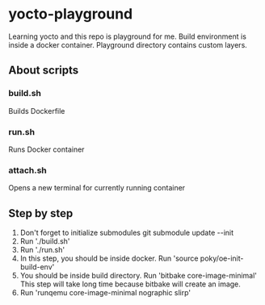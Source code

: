 # yocto-playground
Learning yocto and this repo is playground for me. Build environment is inside a docker container. Playground directory contains custom layers. 

## About scripts
### build.sh
Builds Dockerfile

### run.sh
Runs Docker container

### attach.sh
Opens a new terminal for currently running container

## Step by step
1. Don't forget to initialize submodules
   git submodule update --init
2. Run './build.sh'
3. Run './run.sh'
4. In this step, you should be inside docker. Run 'source poky/oe-init-build-env'
5. You should be inside build directory. Run 'bitbake core-image-minimal' This step will take long time because bitbake will create an image.
6. Run 'runqemu core-image-minimal nographic slirp'

